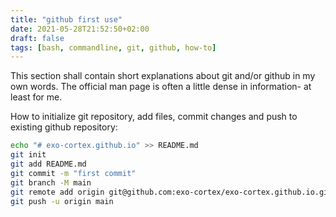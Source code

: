 ```yaml
---
title: "github first use"
date: 2021-05-28T21:52:50+02:00
draft: false
tags: [bash, commandline, git, github, how-to]
---
```


This section shall contain short explanations about git and/or github in my own words. The official man page is often a little dense in information- at least for me.

How to initialize git repository, add files, commit changes and push to existing github repository:

```bash
echo "# exo-cortex.github.io" >> README.md
git init
git add README.md
git commit -m "first commit"
git branch -M main
git remote add origin git@github.com:exo-cortex/exo-cortex.github.io.git
git push -u origin main
```
